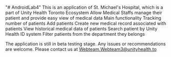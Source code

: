 "# AndroidLab4" 
This is an application of St. Michael's Hospital, which is a part of Unity Health Toronto Ecosystem
Allow Medical Staffs manage their patient and provide easy view of medical data
Main functionality
  Tracking number of patients
  Add patients
  Create new medical record associated with patients
  View historical medical data of patients
  Search patient by Unity Health ID system
  Filter patients from the department they belongs
  
The application is still in beta testing stage.
Any issues or recommendations are welcome. Please contact us at Webteam.Webteam3@unityhealth.to
